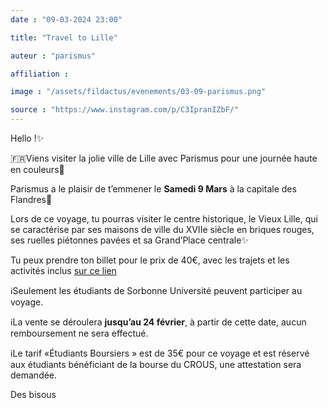 ```yaml
---
date : "09-03-2024 23:00"

title: "Travel to Lille"

auteur : "parismus" 

affiliation : 

image : "/assets/fildactus/evenements/03-09-parismus.png"

source : "https://www.instagram.com/p/C3IpranIZbF/"
---
```


Hello !✨

🇫🇷Viens visiter la jolie ville de Lille avec Parismus pour une journée haute en couleurs💙

Parismus a le plaisir de t’emmener le __Samedi 9 Mars__ à la capitale des Flandres👀

Lors de ce voyage, tu pourras visiter le centre historique, le Vieux Lille, qui se caractérise par ses maisons de ville du XVIIe siècle en briques rouges, ses ruelles piétonnes pavées et sa Grand’Place centrale✨

Tu peux prendre ton billet pour le prix de 40€, avec les trajets et les activités inclus [sur ce lien](https://www.billetweb.fr/journee-a-lille2)

ℹ️Seulement les étudiants de Sorbonne Université peuvent participer au voyage.

ℹ️La vente se déroulera __jusqu’au 24 février__, à partir de cette date, aucun remboursement ne sera effectué.

ℹ️Le tarif «Étudiants Boursiers » est de 35€ pour ce voyage et est réservé aux étudiants bénéficiant de la bourse du CROUS, une attestation sera demandée.

Des bisous